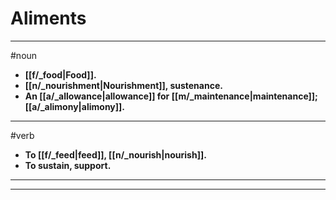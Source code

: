 # Aliments
---
#noun
- **[[f/_food|Food]].**
- **[[n/_nourishment|Nourishment]], sustenance.**
- **An [[a/_allowance|allowance]] for [[m/_maintenance|maintenance]]; [[a/_alimony|alimony]].**
---
#verb
- **To [[f/_feed|feed]], [[n/_nourish|nourish]].**
- **To sustain, support.**
---
---
